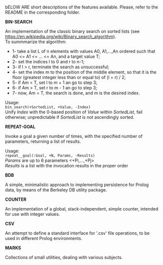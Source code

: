 bELOW ARE short descriptions of the features available. Please, refer to the README in the corresponding folder.  

**BIN-SEARCH**  

An implementation of the classic binary search on sorted lists (see https://en.wikipedia.org/wiki/Binary_search_algorithm).  
To summmarize the algorithm:  

- 1- take a list L of n elements with values A0, A1,...,An ordered such that A0 <= A1 <= ... <= An, and a target value T;  
- 2- set the indices l to 0 and r to n-1;  
- 3- if l > r, terminate the search as unsuccessful;  
- 4- set the index m to the position of the middle element, so that it is the floor (greatest integer less than or equal to) of (l + r) / 2;  
- 5- if Am < T, set l to m + 1 an go to step 3;  
- 6- if Am > T, set r to m - 1 an go to step 3;  
- 7- now, Am = T, the search is done, and m is the desired index.  

Usage:  
`bin_search(+SortedList, +Value, -Index)`  
Unify *Index* with the 0-based position of *Value* within *SortedList*, fail otherwise; unpredictable if *SortedList* is not ascendingly sorted.  

**REPEAT-GOAL**  

Invoke a goal a given number of times, with the specified number of parameters, returning a list of results.

Usage:  
`repeat__goal(:Goal, +N, Params, -Results)`  
*Params* are up to 6 parameters <+Pi,...,+Pj>  
*Results* is a list with the invocation results in the proper order  

**BDB**  

A simple, minimalistic approach to implementing persistence for Prolog data, by means of the Berkeley DB utility package.  

**COUNTER**  

An implementation of a global, stack-independent, simple counter, intended for use with integer values.  

**CSV**  

An attempt to define a standard interface for '.csv' file operations, to be used in different Prolog environments.  

**MARKS**  

Collections of small utilities, dealing with various subjects. 

